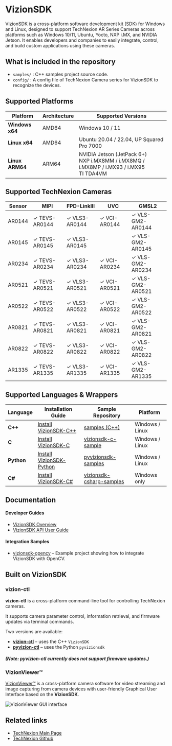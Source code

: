 # VizionSDK
VizionSDK is a cross-platform software development kit (SDK) for Windows and Linux, designed to support TechNexion AR Series Cameras across platforms such as Windows 10/11, Ubuntu, Yocto, NXP i.MX, and NVIDIA Jetson. It enables developers and companies to easily integrate, control, and build custom applications using these cameras.

## What is included in the repository
- `samples/` : C++ samples project source code.
- `config/` : A config file of TechNexion Camera series for VizionSDK to recognize the devices.

## Supported Platforms

| Platform | Architecture | Supported Versions |
|-----------|---------------|--------------------|
| **Windows x64** | AMD64 | Windows 10 / 11 |
| **Linux x64** | AMD64 | Ubuntu 20.04 / 22.04, UP Squared Pro 7000 |
| **Linux ARM64** | ARM64 | NVIDIA Jetson (JetPack 6+)<br>NXP i.MX8MM / i.MX8MQ / i.MX8MP / i.MX93 / i.MX95<br>TI TDA4VM |

## Supported TechNexion Cameras

| Sensor | MIPI           | FPD-LinkIII      | UVC            | GMSL2            |
|--------|----------------|------------------|----------------|------------------|
| AR0144 | ✓ TEVS-AR0144  | ✓ VLS3-AR0144    | ✓ VCI-AR0144   | ✓ VLS-GM2-AR0144 |
| AR0145 | ✓ TEVS-AR0145  | ✓ VLS3-AR0145    |                | ✓ VLS-GM2-AR0145 |
| AR0234 | ✓ TEVS-AR0234  | ✓ VLS3-AR0234    | ✓ VCI-AR0234   | ✓ VLS-GM2-AR0234 |
| AR0521 | ✓ TEVS-AR0521  | ✓ VLS3-AR0521    | ✓ VCI-AR0521   | ✓ VLS-GM2-AR0521 |
| AR0522 | ✓ TEVS-AR0522  | ✓ VLS3-AR0522    | ✓ VCI-AR0522   | ✓ VLS-GM2-AR0522 |
| AR0821 | ✓ TEVS-AR0821  | ✓ VLS3-AR0821    | ✓ VCI-AR0821   | ✓ VLS-GM2-AR0821 |
| AR0822 | ✓ TEVS-AR0822  | ✓ VLS3-AR0822    | ✓ VCI-AR0822   | ✓ VLS-GM2-AR0822 |
| AR1335 | ✓ TEVS-AR1335  | ✓ VLS3-AR1335    | ✓ VCI-AR1335   | ✓ VLS-GM2-AR1335 |

## Supported Languages & Wrappers

| Language | Installation Guide | Sample Repository | Platform |
|-----------|--------------------|-------------------|-----------|
| **C++** | [Install VizionSDK-C++](https://developer.technexion.com/docs/vision-software/vizionsdk/cplusplus/vizionsdk-cpp-installation) | [samples (C++)](https://github.com/TechNexion-Vision/vizionsdk/tree/main/samples) | Windows / Linux |
| **C** | [Install VizionSDK-C](https://developer.technexion.com/docs/vision-software/vizionsdk/c/vizionsdk-c-installation) | [vizionsdk-c-sample](https://github.com/TechNexion-Vision/vizionsdk-c/tree/main/samples) | Windows / Linux |
| **Python** | [Install VizionSDK-Python](https://developer.technexion.com/docs/vision-software/vizionsdk/python/pyvizionsdk-installation) | [pyvizionsdk-samples](https://github.com/TechNexion-Vision/vizionsdk-python/tree/main/samples) | Windows / Linux |
| **C#** | [Install VizionSDK-C#](https://developer.technexion.com/docs/vision-software/vizionsdk/csharp/csvizionsdk-installation) | [vizionsdk-csharp-samples](https://github.com/TechNexion-Vision/vizionsdk-csharp/tree/main/samples) | Windows only |


## Documentation
#### Developer Guides
- [VizionSDK Overview](https://developer.technexion.com/docs/vision-software/vizionsdk/)
- [VizionSDK API User Guide](https://developer.technexion.com/docs/category/vizionsdk-api)

#### Integration Samples
- [vizionsdk-opencv](https://github.com/TechNexion-Vision/vizionsdk-opencv) – Example project showing how to integrate VizionSDK with OpenCV.

## Built on VizionSDK

### vizion-ctl

**vizion-ctl** is a cross-platform command-line tool for controlling TechNexion cameras.

It supports camera parameter control, information retrieval, and firmware updates via terminal commands.

Two versions are available:
- **[vizion-ctl](https://developer.technexion.com/docs/vision-software/vizionsdk/vizion-ctl/)** – uses the C++ `VizionSDK`
- **[pyvizion-ctl](https://developer.technexion.com/docs/vision-software/vizionsdk/vizion-ctl/pyvizion-ctl)** – uses the Python `pyvizionsdk`
##### (Note: pyvizion-ctl currently does not support firmware updates.)

### VizionViewer™

[VizionViewer™](https://developer.technexion.com/docs/vision-software/vizionviewer/) is a cross-platform camera software for video streaming and image capturing from camera devices with user-friendly Graphical User Interface based on the **VizionSDK**.

![VizionViewer GUI interface](./doc/resources/VizionViewer™-screenshot-2048x1101.webp)

## Related links
- [TechNexion Main Page](https://www.technexion.com/)
- [TechNexion Github](https://github.com/TechNexion)
